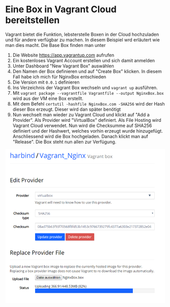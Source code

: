 # Eine Box in Vagrant Cloud bereitstellen

Vagrant bietet die Funktion, lebsterstelle Boxen in der Cloud hochzuladen und für andere verfügbar zu machen. In diesem Beispiel wrd erläutert wie man dies macht. Die Base Box finden man unter 

1) Die Website https://app.vagrantup.com aufrufen
2) Ein kostenloses Vagrant Account erstellen und sich damit anmelden
3) Unter Dashboard "New Vagrant Box" auswählen
4) Den Namen der Box definieren und auf "Create Box" klicken. In diesem Fall habe ich mich für NginxBox entschieden
5) Die Version mit `0.0.1` definieren
6) Ins Verzeichnis der Vagrant Box wechseln und `vagrant up` ausführen.
7) Mit `vagrant package --vagrantfile Vagrantfile --output NginxBox.box` wird aus der VM eine Box erstellt.
8) Mit dem Befehl `certutil -hashfile NginxBox.com -SHA256` wird der Hash dieser Box erzeugt. Dieser wird dan später benötigt
9) Nun wechselt man wieder zu Vagrant Cloud und klickt auf "Add a Provider". Als Provider wird "VirtualBox" definiert. Als File Hosting wird Vagrant Cloud verwendet. Nun wird die Checksumme auf SHA256 definiert und der Hashwert, welches vorhin erzeugt wurde hinzugefügt. Anschliessend wird die Box hochgeladen. Danach klickt man auf "Release". Die Box steht nun allen zur Verfügung.

![alt text](https://github.com/harbinde/VA-ITSE17b-Vagrant-Docker/blob/master/Vagrant/Einleitung/IMG/vagrantcloud_1.PNG)
